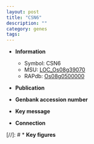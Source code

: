 ```yaml
---
layout: post
title: "CSN6"
description: ""
category: genes
tags: 
---
```


* **Information**  
    + Symbol: CSN6  
    + MSU: [LOC_Os08g39070](http://rice.uga.edu/cgi-bin/ORF_infopage.cgi?orf=LOC_Os08g39070)  
    + RAPdb: [Os08g0500000](http://rapdb.dna.affrc.go.jp/viewer/gbrowse_details/irgsp1?name=Os08g0500000)  

* **Publication**  

* **Genbank accession number**  

* **Key message**  

* **Connection**  

[//]: # * **Key figures**  


